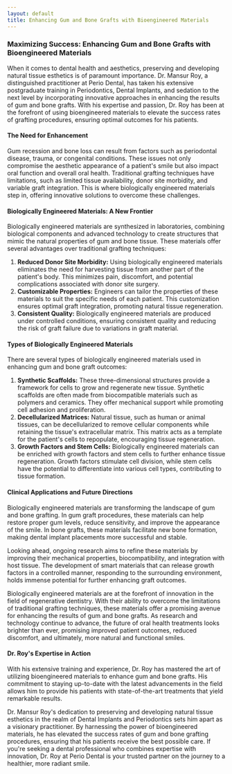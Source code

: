 ```yaml
---
layout: default
title: Enhancing Gum and Bone Grafts with Bioengineered Materials
---
```


<h3>Maximizing Success: Enhancing Gum and Bone Grafts with Bioengineered Materials</h3>

<p>When it comes to dental health and aesthetics, preserving and developing natural tissue esthetics is of paramount importance. Dr. Mansur Roy, a distinguished practitioner at Perio Dental, has taken his extensive postgraduate training in Periodontics, Dental Implants, and sedation to the next level by incorporating innovative approaches in enhancing the results of gum and bone grafts. With his expertise and passion, Dr. Roy has been at the forefront of using bioengineered materials to elevate the success rates of grafting procedures, ensuring optimal outcomes for his patients.</p>

<h4>The Need for Enhancement</h4>

<p>Gum recession and bone loss can result from factors such as periodontal disease, trauma, or congenital conditions. These issues not only compromise the aesthetic appearance of a patient's smile but also impact oral function and overall oral health. Traditional grafting techniques have limitations, such as limited tissue availability, donor site morbidity, and variable graft integration. This is where biologically engineered materials step in, offering innovative solutions to overcome these challenges.</p>
<h4>Biologically Engineered Materials: A New Frontier</h4>

<p>Biologically engineered materials are synthesized in laboratories, combining biological components and advanced technology to create structures that mimic the natural properties of gum and bone tissue. These materials offer several advantages over traditional grafting techniques:</p>
<ol>
<li><strong><il>Reduced Donor Site Morbidity:</strong></il> Using biologically engineered materials eliminates the need for harvesting tissue from another part of the patient's body. This minimizes pain, discomfort, and potential complications associated with donor site surgery.</li>
<li><strong><il>Customizable Properties:</strong></il> Engineers can tailor the properties of these materials to suit the specific needs of each patient. This customization ensures optimal graft integration, promoting natural tissue regeneration.</li>
<li><strong><il>Consistent Quality:</strong></il> Biologically engineered materials are produced under controlled conditions, ensuring consistent quality and reducing the risk of graft failure due to variations in graft material.</li>
</ol>
<h4>Types of Biologically Engineered Materials</h4>

<p>There are several types of biologically engineered materials used in enhancing gum and bone graft outcomes:</p>
<ol>
<li><strong><il>Synthetic Scaffolds:</strong></il> These three-dimensional structures provide a framework for cells to grow and regenerate new tissue. Synthetic scaffolds are often made from biocompatible materials such as polymers and ceramics. They offer mechanical support while promoting cell adhesion and proliferation.</li>
<li><strong><il>Decellularized Matrices:</strong></il> Natural tissue, such as human or animal tissues, can be decellularized to remove cellular components while retaining the tissue's extracellular matrix. This matrix acts as a template for the patient's cells to repopulate, encouraging tissue regeneration.</li>
<li><strong><il>Growth Factors and Stem Cells:</strong></il> Biologically engineered materials can be enriched with growth factors and stem cells to further enhance tissue regeneration. Growth factors stimulate cell division, while stem cells have the potential to differentiate into various cell types, contributing to tissue formation.</li>
</ol>
<h4>Clinical Applications and Future Directions</h4>

<p>Biologically engineered materials are transforming the landscape of gum and bone grafting. In gum graft procedures, these materials can help restore proper gum levels, reduce sensitivity, and improve the appearance of the smile. In bone grafts, these materials facilitate new bone formation, making dental implant placements more successful and stable.</p>
<p>Looking ahead, ongoing research aims to refine these materials by improving their mechanical properties, biocompatibility, and integration with host tissue. The development of smart materials that can release growth factors in a controlled manner, responding to the surrounding environment, holds immense potential for further enhancing graft outcomes.</p>


<p>Biologically engineered materials are at the forefront of innovation in the field of regenerative dentistry. With their ability to overcome the limitations of traditional grafting techniques, these materials offer a promising avenue for enhancing the results of gum and bone grafts. As research and technology continue to advance, the future of oral health treatments looks brighter than ever, promising improved patient outcomes, reduced discomfort, and ultimately, more natural and functional smiles.</p>

<h4>Dr. Roy's Expertise in Action</h4>

<p>With his extensive training and experience, Dr. Roy has mastered the art of utilizing bioengineered materials to enhance gum and bone grafts. His commitment to staying up-to-date with the latest advancements in the field allows him to provide his patients with state-of-the-art treatments that yield remarkable results.</p>



<p>Dr. Mansur Roy's dedication to preserving and developing natural tissue esthetics in the realm of Dental Implants and Periodontics sets him apart as a visionary practitioner. By harnessing the power of bioengineered materials, he has elevated the success rates of gum and bone grafting procedures, ensuring that his patients receive the best possible care. If you're seeking a dental professional who combines expertise with innovation, Dr. Roy at Perio Dental is your trusted partner on the journey to a healthier, more radiant smile.</p>

